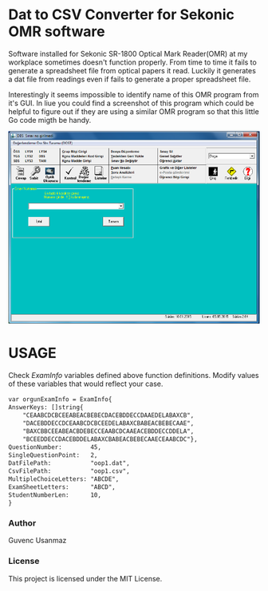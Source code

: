 # Dat to CSV Converter for Sekonic OMR software
Software installed for Sekonic SR-1800 Optical Mark Reader(OMR) at my workplace sometimes doesn't function properly. From time to time it fails to generate a spreadsheet file from optical papers it read. Luckily it generates a dat file from readings even if fails to generate a proper spreadsheet file.

Interestingly it seems impossible to identify name of this OMR program from it's GUI. In liue you could find a screenshot of this program which could be helpful to figure out if they are using a similar OMR program so that this little Go code migth be handy.

![Sekonic OMR Software SS](/images/sekonic_ss.png)

# USAGE

Check *ExamInfo* variables defined above function definitions. Modify values of these variables that would reflect your case.

    var orgunExamInfo = ExamInfo{
	AnswerKeys: []string{
		"CEAABCDCBCEEABEACBEBECDACEBDDECCDAAEDELABAXCB",
		"DACEBDDECCDCEAABCDCBCEEDELABAXCBABEACBEBECAAE",
		"BAXCBBCEEABEACBDEBECCEAABCDCAAEACEBDDECCDDELA",
		"BCEEDDECCDACEBDDELABAXCBABEACBEBECAAECEAABCDC"},
	QuestionNumber:        45,
	SingleQuestionPoint:   2,
	DatFilePath:           "oop1.dat",
	CsvFilePath:           "oop1.csv",
	MultipleChoiceLetters: "ABCDE",
	ExamSheetLetters:      "ABCD",
	StudentNumberLen:      10,
    }



### Author
Guvenc Usanmaz

### License
This project is licensed under the MIT License.